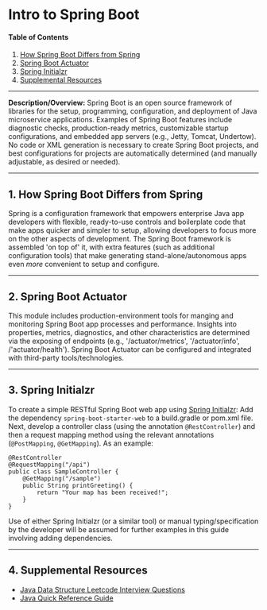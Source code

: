 # Intro to Spring Boot
  
#### Table of Contents
  
1. [How Spring Boot Differs from Spring](#differences)
2. [Spring Boot Actuator](#actuator)
3. [Spring Initialzr](#initialzr)
4. [Supplemental Resources](#supplemental)
  
<hr />
  
**Description/Overview:** Spring Boot is an open source framework of libraries for the setup, programming, configuration, and deployment of Java microservice applications. Examples of Spring Boot features include diagnostic checks, production-ready metrics, customizable startup configurations, and embedded app servers (e.g., Jetty, Tomcat, Undertow). No code or XML generation is necessary to create Spring Boot projects, and best configurations for projects are automatically determined (and manually adjustable, as desired or needed).
  
<hr />
  
## 1. <a name="differences">How Spring Boot Differs from Spring</a>

Spring is a configuration framework that empowers enterprise Java app developers with flexible, ready-to-use controls and boilerplate code that make apps quicker and simpler to setup, allowing developers to focus more on the other aspects of development. The Spring Boot framework is assembled 'on top of' it, with extra features (such as additional configuration tools) that make generating stand-alone/autonomous apps even *more* convenient to setup and configure. 
  
<hr />
  
## 2. <a name="actuator">Spring Boot Actuator</a>
  
This module includes production-environment tools for manging and monitoring Spring Boot app processes and performance. Insights into properties, metrics, diagnostics, and other characteristics are determined via the exposing of endpoints (e.g., '/actuator/metrics', '/actuator/info', /'actuator/health'). Spring Boot Actuator can be configured and integrated with third-party tools/technologies.
  
<hr />
  
## 3. <a name="initialzr">Spring Initialzr</a>
  
To create a simple RESTful Spring Boot web app using [Spring Initialzr](https://start.spring.io/): Add the dependency `spring-boot-starter-web` to a build.gradle or pom.xml file. Next, develop a controller class (using the annotation `@RestController`) and then a request mapping method using the relevant annotations (`@PostMapping`, `@GetMapping`). As an example:

```
@RestController
@RequestMapping("/api")  
public class SampleController {  
    @GetMapping("/sample")  
    public String printGreeting() {  
        return "Your map has been received!";  
    }  
}  
```

Use of either Spring Initialzr (or a similar tool) or manual typing/specification by the developer will be assumed for further examples in this guide involving adding dependencies.
  
<hr />
  
## 4. <a name="supplemental">Supplemental Resources</a>
  
* [Java Data Structure Leetcode Interview Questions](https://github.com/chaseofthejungle/java-data-structure-leetcode-interview-questions)  
* [Java Quick Reference Guide](https://github.com/chaseofthejungle/java-quick-reference-guide)
